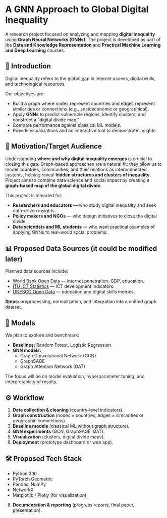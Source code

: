 # A GNN Approach to Global Digital Inequality
A research project focused on analyzing and mapping **digital inequality** using **Graph Neural Networks (GNNs)**.   The project is developed as part of the **Data and Knowledge Representation** and **Practical Machine Learning and Deep Learning** courses.


## 🚀 Introduction
Digital inequality refers to the global gap in internet access, digital skills, and technological resources.  

Our objectives are:  
- Build a graph where nodes represent countries and edges represent similarities or connections (e.g., socioeconomic or geographical).  
- Apply **GNNs** to predict vulnerable regions, identify clusters, and construct a "digital divide map."  
- Compare performance against classical ML models.  
- Provide visualizations and an interactive tool to demonstrate insights.

## 👥 Motivation/Target Audience

Understanding **where and why digital inequality emerges** is crucial to closing this gap. 
Graph-based approaches are a natural fit: they allow us to model countries, communities, and their relations as interconnected systems, helping reveal **hidden structures and clusters of inequality**.  
Project aims to combine data science and social impact by creating a **graph-based map of the global digital divide**.

This project is intended for:  
- **Researchers and educators** — who study digital inequality and seek data-driven insights.  
- **Policy makers and NGOs** — who design initiatives to close the digital divide.  
- **Data scientists and ML students** — who want practical examples of applying GNNs to real-world social problems.   


## 📊 Proposed Data Sources (it could be modified later)
Planned data sources include:  
- [World Bank Open Data](https://data.worldbank.org/) — internet penetration, GDP, education.  
- [ITU ICT Statistics](https://www.itu.int/en/ITU-D/Statistics/Pages/stat/default.aspx) — ICT development indicators.  
- [UNESCO Open Data](https://data.uis.unesco.org/) — education and digital skills metrics.  

**Steps:** preprocessing, normalization, and integration into a unified graph dataset.


## 🧠 Models
We plan to explore and benchmark:  
- **Baselines:** Random Forest, Logistic Regression.  
- **GNN models:**  
  - Graph Convolutional Network (GCN)  
  - GraphSAGE  
  - Graph Attention Network (GAT)  

The focus will be on model evaluation, hyperparameter tuning, and interpretability of results.

## ⚙️ Workflow
1. **Data collection & cleaning** (country-level indicators).  
2. **Graph construction** (nodes = countries, edges = similarities or geographic connections).  
3. **Baseline models** (classical ML without graph structure).  
4. **GNN experiments** (GCN, GraphSAGE, GAT).  
5. **Visualization** (clusters, digital divide maps).  
6. **Deployment** (prototype dashboard or web app).

## 🛠 Proposed Tech Stack
- Python 3.10  
- PyTorch Geometric  
- Pandas, NumPy  
- NetworkX  
- Matplotlib / Plotly (for visualization) 
8. **Documentation & reporting** (progress reports, final paper, presentation).  
